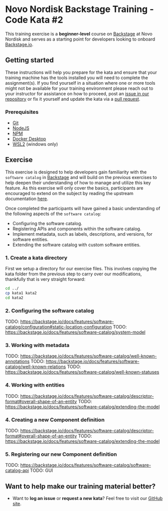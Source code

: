 Novo Nordisk Backstage Training - Code Kata #2
======================================

This training exercise is a **beginner-level** course on [Backstage](https://github.com/backstage/backstage/) at Novo Nordisk and serves as a starting point for developers looking to onboard [Backstage.io](https://backstage.io/).

## Getting started
These instructions will help you prepare for the kata and ensure that your training machine has the tools installed you will need to complete the assignment(s). If you find yourself in a situation where one or more tools might not be available for your training environment please reach out to your instructor for assistance on how to proceed, post an [issue in our repository](https://github.com/NovoNordisk-OpenSource/dojo/issues) or fix it yourself and update the kata via a [pull request](https://github.com/NovoNordisk-OpenSource/dojo/pulls).

### Prerequisites
* [Git](https://git-scm.com/book/en/v2/Getting-Started-Installing-Git)
* [NodeJS](https://nodejs.org/)
* [NPM](https://docs.npmjs.com/downloading-and-installing-node-js-and-npm)
* [Docker Desktop](https://docs.docker.com/desktop/)
* [WSL2](https://learn.microsoft.com/en-us/windows/wsl/install) (windows only)

## Exercise
This exercise is designed to help developers gain familiarity with the `software catalog` in [Backstage](https://github.com/backstage/backstage/) and will build on the previous exercises to help deepen their understanding of how to manage and utilize this key feature. As this exercise will only cover the basics, participants are encouraged to extend on the subject by reading the upstream documentation [here](https://backstage.io/docs/features/software-catalog/).

Once completed the participants will have gained a basic understanding of the following aspects of the `software catalog`:

* Configuring the software catalog.
* Registering APIs and components within the software catalog.
* Implement metadata, such as labels, descriptions, and versions, for software entities.
* Extending the software catalog with custom software entities.

### 1. Create a kata directory
First we setup a directory for our exercise files. This involves copying the kata folder from the previous step to carry over our modifications, thankfully that is very straight forward:

```bash
cd ../
cp kata1 kata2
cd kata2
```

### 2. Configuring the software catalog
TODO: https://backstage.io/docs/features/software-catalog/configuration#static-location-configuration
TODO: https://backstage.io/docs/features/software-catalog/system-model


### 3. Working with metadata
TODO: https://backstage.io/docs/features/software-catalog/well-known-annotations
TODO: https://backstage.io/docs/features/software-catalog/well-known-relations
TODO: https://backstage.io/docs/features/software-catalog/well-known-statuses

### 4. Working with entities
TODO: https://backstage.io/docs/features/software-catalog/descriptor-format#overall-shape-of-an-entity
TODO: https://backstage.io/docs/features/software-catalog/extending-the-model

### 4. Creating a new Component definition
TODO: https://backstage.io/docs/features/software-catalog/descriptor-format#overall-shape-of-an-entity
TODO: https://backstage.io/docs/features/software-catalog/extending-the-model

### 5. Registering our new Component definition
TODO: https://backstage.io/docs/features/software-catalog/software-catalog-api
TODO: GUI

## Want to help make our training material better?
 * Want to **log an issue** or **request a new kata**? Feel free to visit our [GitHub site](https://github.com/NovoNordisk-OpenSource/dojo/issues).
